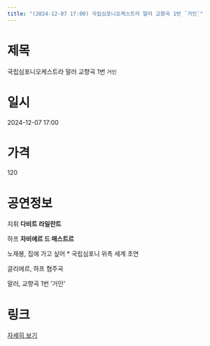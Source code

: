 ```yaml
---
title: "(2024-12-07 17:00) 국립심포니오케스트라 말러 교향곡 1번 `거인`"
---
```


# 제목
국립심포니오케스트라 말러 교향곡 1번 `거인`

# 일시
2024-12-07 17:00

# 가격
120

# 공연정보
지휘 **다비트 라일란트**    
  
하프 **자비에르 드 매스트르**  
  
노재봉, 집에 가고 싶어 * 국립심포니 위촉 세계 초연  
  
글리에르, 하프 협주곡  
  
말러, 교향곡 1번 ’거인‘  
  
    
  


# 링크
[자세히 보기](https://www.sac.or.kr/site/main/show/show_view?SN=60787 "https://www.sac.or.kr/site/main/show/show_view?SN=60787")
